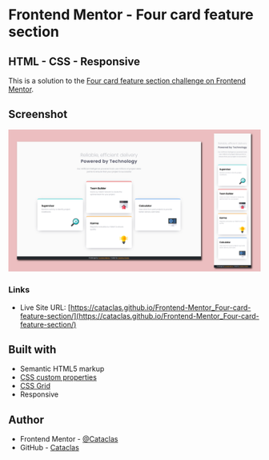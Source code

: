 # Frontend Mentor - Four card feature section
## HTML - CSS - Responsive

This is a solution to the [Four card feature section challenge on Frontend Mentor](https://www.frontendmentor.io/challenges/four-card-feature-section-weK1eFYK).


## Screenshot

<img src="screenshot/screen.png">


### Links

- Live Site URL: [https://cataclas.github.io/Frontend-Mentor_Four-card-feature-section/](https://cataclas.github.io/Frontend-Mentor_Four-card-feature-section/)


## Built with

- Semantic HTML5 markup
- [CSS custom properties](https://devdocs.io/css/)
- [CSS Grid](https://devdocs.io/css/grid)
- Responsive


## Author

- Frontend Mentor - [@Cataclas](https://www.frontendmentor.io/profile/Cataclas)
- GitHub - [Cataclas](https://github.com/Cataclas)
